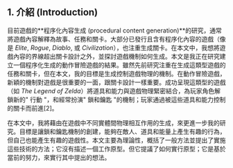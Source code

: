 ## 1. 介紹 (Introduction)

目前遊戲的**程序化內容生成 (procedural content generation)**的研究，通常將遊戲內容解釋為故事、任務和關卡。大部分已發行且含有程序化內容的遊戲（像是 *Elite*, *Rogue*, *Diablo*, 或 *Civilization*），也注重生成關卡。在本文中，我想將遊戲內容的界線超出關卡設計之外，並探討遊戲機制如何生成。本文是我正在研究建立一個程序化生成的動作冒險遊戲的結果。雖然先前研究注重在生成這類型遊戲的任務和關卡，但在本文，我的目標是生成控制遊戲物理的機制。在動作冒險遊戲，新穎的機制對遊戲是很重要的一面，跟關卡設計一樣重要。成功呈現這類型的遊戲（如 *The Legend of Zelda*）將道具和能力與遊戲物理緊密結合，為玩家角色解鎖新的" 行動 "，和經常扮演" 鎖和鑰匙 "的機制；玩家通過被這些道具和能力控制的關卡而前進[2]。

在本文中，我將藉由在遊戲中不同實體間物理相互作用的生成，來更進一步我的研究。目標是讓鎖和鑰匙機制的創建，能夠在敵人、道具和能量上產生有趣的行為，但自己也能產生有趣的遊戲性。本文主要為理論性，概括了一般方法並提出了實施這些技術的方法；它沒有描述一個工作原型。但它提議了如何實行原型；它是基於當前的努力，來實行其中提出的想法。

